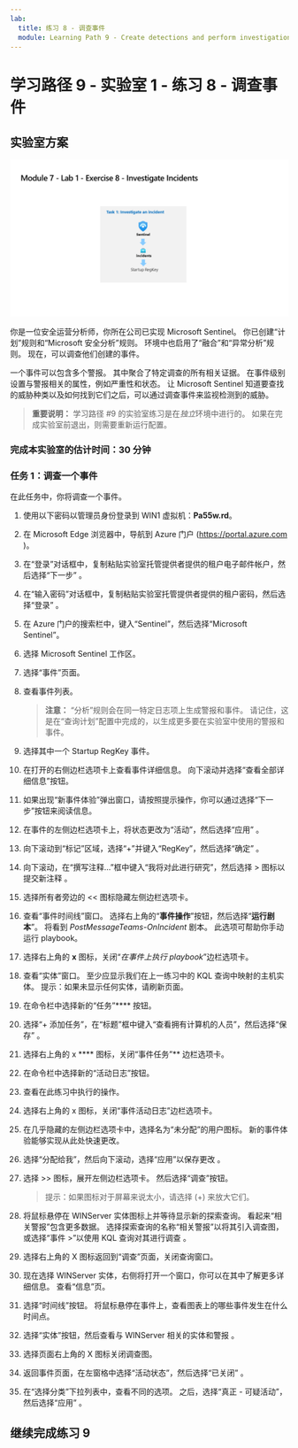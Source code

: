 ```yaml
---
lab:
  title: 练习 8 - 调查事件
  module: Learning Path 9 - Create detections and perform investigations using Microsoft Sentinel
---
```


# 学习路径 9 - 实验室 1 - 练习 8 - 调查事件

## 实验室方案

![实验室概述。](../Media/SC-200-Lab_Diagrams_Mod7_L1_Ex8.png)

你是一位安全运营分析师，你所在公司已实现 Microsoft Sentinel。 你已创建“计划”规则和“Microsoft 安全分析”规则。 环境中也启用了“融合”和“异常分析”规则。 现在，可以调查他们创建的事件。

一个事件可以包含多个警报。 其中聚合了特定调查的所有相关证据。 在事件级别设置与警报相关的属性，例如严重性和状态。 让 Microsoft Sentinel 知道要查找的威胁种类以及如何找到它们之后，可以通过调查事件来监视检测到的威胁。

>**重要说明：** 学习路径 #9 的实验室练习是在*独立*环境中进行的。 如果在完成实验室前退出，则需要重新运行配置。

### 完成本实验室的估计时间：30 分钟

### 任务 1：调查一个事件

在此任务中，你将调查一个事件。

1. 使用以下密码以管理员身份登录到 WIN1 虚拟机：**Pa55w.rd**。  

1. 在 Microsoft Edge 浏览器中，导航到 Azure 门户 (<https://portal.azure.com> )。

1. 在“登录”对话框中，复制粘贴实验室托管提供者提供的租户电子邮件帐户，然后选择“下一步”  。

1. 在“输入密码”对话框中，复制粘贴实验室托管提供者提供的租户密码，然后选择“登录”  。

1. 在 Azure 门户的搜索栏中，键入“Sentinel”，然后选择“Microsoft Sentinel”。

1. 选择 Microsoft Sentinel 工作区。

1. 选择“事件”页面。

1. 查看事件列表。

    >**注意：** “分析”规则会在同一特定日志项上生成警报和事件。 请记住，这是在“查询计划”配置中完成的，以生成更多要在实验室中使用的警报和事件。
  
1. 选择其中一个 Startup RegKey 事件。

1. 在打开的右侧边栏选项卡上查看事件详细信息。 向下滚动并选择“查看全部详细信息”按钮。

1. 如果出现“新事件体验”弹出窗口，请按照提示操作，你可以通过选择“下一步”按钮来阅读信息。

1. 在事件的左侧边栏选项卡上，将状态更改为“活动”，然后选择“应用” 。

1. 向下滚动到“标记”区域，选择“+”并键入“RegKey”，然后选择“确定”  。

1. 向下滚动，在“撰写注释...”框中键入“我将对此进行研究”，然后选择 > 图标以提交新注释 。

1. 选择所有者旁边的 << 图标隐藏左侧边栏选项卡。

1. 查看“事件时间线”窗口。 选择右上角的“**事件操作**”按钮，然后选择“**运行剧本**”。 将看到 *PostMessageTeams-OnIncident* 剧本。 此选项可帮助你手动运行 playbook。

1. 选择右上角的 **x** 图标，关闭“*在事件上执行 playbook*”边栏选项卡。

1. 查看“实体”窗口。 至少应显示我们在上一练习中的 KQL 查询中映射的主机实体。 提示：如果未显示任何实体，请刷新页面。

1. 在命令栏中选择新的“任务”**** 按钮。

1. 选择“+ 添加任务”，在“标题”框中键入“查看拥有计算机的人员”，然后选择“保存”  。

1. 选择右上角的 x **** 图标，关闭“事件任务”** 边栏选项卡。

1. 在命令栏中选择新的“活动日志”按钮。

1. 查看在此练习中执行的操作。

1. 选择右上角的 x 图标，关闭“事件活动日志”边栏选项卡。

1. 在几乎隐藏的左侧边栏选项卡中，选择名为“未分配”的用户图标。 新的事件体验能够实现从此处快速更改。

1. 选择“分配给我”，然后向下滚动，选择“应用”以保存更改 。

1. 选择 >> 图标，展开左侧边栏选项卡。 然后选择“调查”按钮。

    >提示：如果图标对于屏幕来说太小，请选择 (+) 来放大它们。

1. 将鼠标悬停在 WINServer 实体图标上并等待显示新的探索查询。 看起来“相关警报”包含更多数据。 选择探索查询的名称“相关警报”以将其引入调查图，或选择“事件 >”以使用 KQL 查询对其进行调查 。

1. 选择右上角的 X 图标返回到“调查”页面，关闭查询窗口。

1. 现在选择 WINServer 实体，右侧将打开一个窗口，你可以在其中了解更多详细信息。 查看“信息”页。

1. 选择“时间线”按钮。 将鼠标悬停在事件上，查看图表上的哪些事件发生在什么时间点。

1. 选择“实体”按钮，然后查看与 WINServer 相关的实体和警报  。

1. 选择页面右上角的 X 图标关闭调查图。

1. 返回事件页面，在左窗格中选择“活动状态”，然后选择“已关闭” 。 

1. 在“选择分类”下拉列表中，查看不同的选项。 之后，选择“真正 - 可疑活动”，然后选择“应用” 。

## 继续完成练习 9
